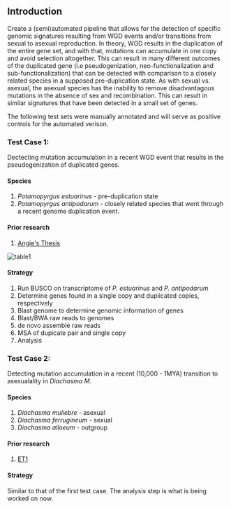 ## Introduction

Create a (semi)automated pipeline that allows for the detection of specific genomic signatures resulting from WGD events and/or transitions from sexual to asexual reproduction. In theory, WGD results in the duplication of the entire gene set, and with that, mutations can accumulate in one copy and avoid selection altogether. This can result in many different outcomes of the duplicated gene (i.e pseudogenization, neo-functionalization and sub-functionalization) that can be detected with comparison to a closely related species in a supposed pre-duplication state. As with sexual vs. asexual, the asexual species has the inability to remove disadvantagous mutations in the absence of sex and recombination. This can result in similar signatures that have been detected in a small set of genes.

The following test sets were manually annotated and will serve as positive controls for the automated verison.

### **Test Case 1:**

Dectecting mutation accumulation in a recent WGD event that results in the pseudogenization of duplicated genes.

#### **Species**

1. *Potamopyrgus estuarinus* - pre-duplication state
2. *Potamopyrgus antipodarum* - closely related species that went through a recent genome duplication event.

#### **Prior research**

1. [Angie's Thesis](/sources/articles/honorsthesis_akalwies.pdf)

![table1](/sources/pictures/sampleout001.png)

#### **Strategy**

1. Run BUSCO on transcriptome of *P. estuarinus* and *P. antipodarum*
2. Determine genes found in a single copy and duplicated copies, respectively
3. Blast genome to determine genomic information of genes
4. Blast/BWA raw reads to genomes 
5. de novo assemble raw reads
6. MSA of dupicate pair and single copy
7. Analysis

### **Test Case 2:**

Detecting mutation accumulation in a recent (10,000 - 1MYA) transition to asexualality in *Diachasma M.*

#### **Species**

1. *Diachasma muliebre* - asexual
2. *Diachasma ferrugineum* - sexual
3. *Diachasma alloeum* - outgroup

#### **Prior research**

1. [ET1](/sources/articles/GenomeEvolutionAsexualwasp.pdf)

#### **Strategy**

Similar to that of the first test case. The analysis step is what is being worked on now.